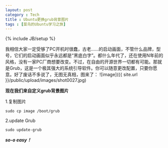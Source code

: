 ```yaml
---
layout: post
category : Tech
title : Ubuntu更换grub背景图片
tags : [菜鸟的Ubuntu学习之旅]
---
```

{% include JB/setup %}

我相信大家一定受够了PC开机时很蠢，古老……的启动画面，不管什么品牌，型号，它们的启动画面似乎永远都是“黑底白字”。都什么年代了，还在使用N年前的风格，没有一家PC厂商想要改变。不过，在自由的开源世界一切都有可能。那就是Grub，这是一个极其强大的系统引导软件。你可以随意更改配置，只要你愿意。好了废话不多说了，无图无真相，图来了：
![image]({{ site.url }}/public/upload/images/shot0027.jpg)


**现在我们来自定义grub背景图片**

1.复制图片
	
	sudo cp image /boot/grub

2.update Grub
	
	sudo update-grub
	
***so-o easy！***